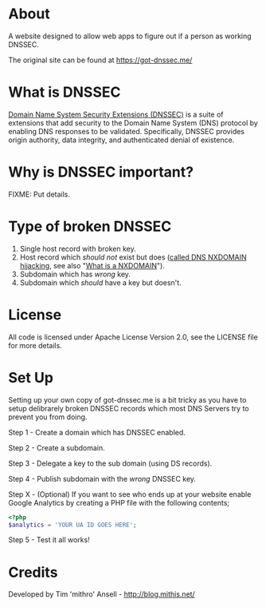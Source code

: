 About
=========================================================================
A website designed to allow web apps to figure out if a person as working
DNSSEC.

The original site can be found at https://got-dnssec.me/

What is DNSSEC
=========================================================================

[Domain Name System Security Extensions (DNSSEC)](https://en.wikipedia.org/wiki/Domain_Name_System_Security_Extensions)
is a suite of extensions that add security to the Domain Name System (DNS)
protocol by enabling DNS responses to be validated. Specifically, DNSSEC
provides origin authority, data integrity, and authenticated denial of
existence.

Why is DNSSEC important?
=========================================================================

FIXME: Put details.


Type of broken DNSSEC
=========================================================================

 1) Single host record with broken key.
 2) Host record which *should not* exist but does
    ([called DNS NXDOMAIN hijacking](https://en.wikipedia.org/wiki/DNS_hijacking#Manipulation_by_ISPs),
    see also "[What is a NXDOMAIN](https://www.dnsknowledge.com/whatis/nxdomain-non-existent-domain-2/)").
 3) Subdomain which has *wrong* key.
 4) Subdomain which *should* have a key but doesn't.


License
=========================================================================
All code is licensed under Apache License Version 2.0, see the LICENSE
file for more details.

Set Up
=========================================================================
Setting up your own copy of got-dnssec.me is a bit tricky as you have to setup
delibrarely broken DNSSEC records which most DNS Servers try to prevent you
from doing.


Step 1 - Create a domain which has DNSSEC enabled.

Step 2 - Create a subdomain.

Step 3 - Delegate a key to the sub domain (using DS records).

Step 4 - Publish subdomain with the *wrong* DNSSEC key.

Step X - (Optional) If you want to see who ends up at your website
	 enable Google Analytics by creating a PHP file with the
         following contents;

```php
<?php
$analytics = 'YOUR UA ID GOES HERE';
```

Step 5 - Test it all works!

Credits 
=========================================================================
Developed by Tim 'mithro' Ansell - http://blog.mithis.net/
